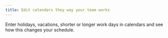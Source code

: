 ```yaml
---
title: Edit calendars they way your team works
---
```

Enter holidays, vacations, shorter or longer work days in calendars and see how this changes your schedule.
